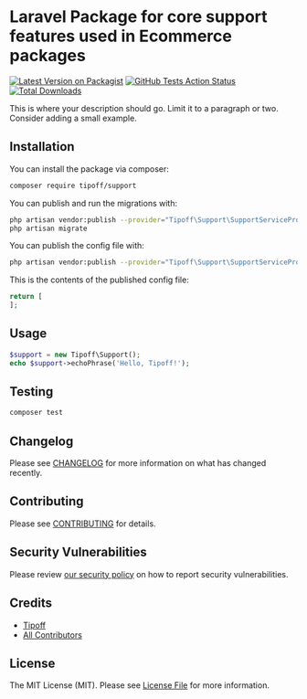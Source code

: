 # Laravel Package for core support features used in Ecommerce packages

[![Latest Version on Packagist](https://img.shields.io/packagist/v/tipoff/support.svg?style=flat-square)](https://packagist.org/packages/tipoff/support)
[![GitHub Tests Action Status](https://img.shields.io/github/workflow/status/tipoff/support/run-tests?label=tests)](https://github.com/tipoff/support/actions?query=workflow%3ATests+branch%3Amain)
[![Total Downloads](https://img.shields.io/packagist/dt/tipoff/support.svg?style=flat-square)](https://packagist.org/packages/tipoff/support)


This is where your description should go. Limit it to a paragraph or two. Consider adding a small example.

## Installation

You can install the package via composer:

```bash
composer require tipoff/support
```

You can publish and run the migrations with:

```bash
php artisan vendor:publish --provider="Tipoff\Support\SupportServiceProvider" --tag="support-migrations"
php artisan migrate
```

You can publish the config file with:
```bash
php artisan vendor:publish --provider="Tipoff\Support\SupportServiceProvider" --tag="support-config"
```

This is the contents of the published config file:

```php
return [
];
```

## Usage

```php
$support = new Tipoff\Support();
echo $support->echoPhrase('Hello, Tipoff!');
```

## Testing

```bash
composer test
```

## Changelog

Please see [CHANGELOG](CHANGELOG.md) for more information on what has changed recently.

## Contributing

Please see [CONTRIBUTING](.github/CONTRIBUTING.md) for details.

## Security Vulnerabilities

Please review [our security policy](../../security/policy) on how to report security vulnerabilities.

## Credits

- [Tipoff](https://github.com/tipoff)
- [All Contributors](../../contributors)

## License

The MIT License (MIT). Please see [License File](LICENSE.md) for more information.
